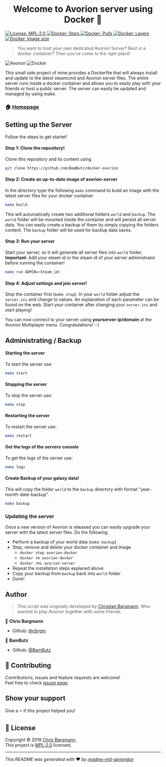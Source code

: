 <h1 align="center">Welcome to Avorion server using Docker 👋</h1>
<p>
  <a href="https://github.com/BamButz/docker-avorion/blob/master/LICENSE.md">
    <img alt="License: MPL-2.0" src="https://img.shields.io/github/license/bambutz/docker-avorion" target="_blank" />
  </a>
  <a href="https://hub.docker.com/r/bambutz/avorion">
    <img alt="Docker: Stars" src="https://img.shields.io/docker/stars/bambutz/avorion" target="_blank" />
  </a>
  <a href="https://hub.docker.com/r/bambutz/avorion">
    <img alt="Docker: Pulls" src="https://img.shields.io/docker/pulls/bambutz/avorion" target="_blank" />
  </a>
  <a href="https://hub.docker.com/r/bambutz/avorion">
    <img alt="Docker: Layers" src="https://img.shields.io/microbadger/layers/bambutz/avorion" target="_blank" />
  </a>
  <a href="https://hub.docker.com/r/bambutz/avorion">
    <img alt="Docker: Image size" src="https://img.shields.io/microbadger/image-size/bambutz/avorion/latest" target="_blank" />
  </a>
</p>

> You want to host your own dedicated Avorion Server? Best in a docker container? Then you've come to the right place!

![Avorion](https://www.avorion.net/res/logo_done.png)
![Docker](https://www.segusoft.de/assets/img/technologies/docker-logo.png)

This small side project of mine provides a Dockerfile that will always install and update to the latest steamcmd and Avorion server files. The entire server runs inside a docker container and allows you to easily play with your friends or host a public server. The server can easily be updated and managed by using make.

### 🏠 [Homepage](https://github.com/BamButz/docker-avorion)

## Setting up the Server

Follow the steps to get startet!

#### Step 1: Clone the repository!

Clone this repository and its content using

```bash
git clone https://github.com/BamButz/docker-avorion
```

#### Step 2: Create an up-to-date image of avorion-server

In the directory type the following `make` command to build an image with the latest server files for your docker container

```bash
make build
```

This will automatically create two additional folders `world` and `backup`. The `world` folder will be mounted inside the container and will persist all server data. You can easily create a backup of them by simply copying the folders content. The `backup` folder will be used for backup data saves.

#### Step 3: Run your server

Start your server, so it will generate all server files into `world` folder. **Important**: Add your steam id or the steam id of your server administrator before running the container!

```bash
make run ADMIN=<Steam_id>
```

#### Step 4: Adjust settings and join server!

Stop the container first (`make stop`). In your `world` folder adjust the `server.ini` and change to values. An explanation of each parameter can be found on the web. Start your container after changing your `server.ini` and start playing!

You can now connect to your server using **yourserver-ip/domain** at the Avorion Multiplayer menu. Congratulations! :-)

## Administrating / Backup

#### Starting the server

To start the server use:

```bash
make start
```

#### Stopping the server

To stop the server use:

```bash
make stop
```

#### Restarting the server

To restart the server use:

```bash
make restart
```

#### Get the logs of the servers console

To get the logs of the server use:

```bash
make logs
```

#### Create Backup of your galaxy data!

This will copy the folder `world` to the `backup` directory with format "year-month-date-backup".

```bash
make backup
```

### Updating the server

Once a new version of Avorion is released you can easily upgrade your server with the latest server files.
Do the following

-   Perform a backup of your world data (`make backup`)
-   Stop, remove and delete your docker container and image
    -   `docker stop avorion-docker`
    -   `docker rm avorion-docker`
    -   `docker rmi avorion-server`
-   Repeat the installation steps explaned above
-   Copy your backup from `backup` back into `world` folder
-   Done!

## Author

> This script was originally developed by [Christian Bargmann](https://github.com/cbrgm). Who wanted to play Avorion together with some friends.

👤 **Chris Bargmann**

* Github: [@cbrgm](https://github.com/cbrgm)

👤 **BamButz**

* Github: [@BamButz](https://github.com/BamButz)

## 🤝 Contributing

Contributions, issues and feature requests are welcome!<br />Feel free to check [issues page](https://github.com/BamButz/docker-avorion/issues).

## Show your support

Give a ⭐️ if this project helped you!

## 📝 License

Copyright © 2019 [Chris Bargmann](https://github.com/cbrgm).<br />
This project is [MPL-2.0](https://github.com/BamButz/docker-avorion/blob/master/LICENSE.md) licensed.

***
_This README was generated with ❤️ by [readme-md-generator](https://github.com/kefranabg/readme-md-generator)_
